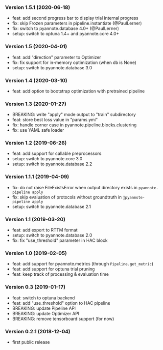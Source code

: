 
### Version 1.5.1 (2020-06-18)

  - feat: add second progress bar to display trial internal progress
  - fix: skip Frozen parameters in pipeline.instantiate (@PaulLerner)
  - fix: switch to pyannote.database 4.0+ (@PaulLerner)
  - setup: switch to optuna 1.4+ and pyannote.core 4.0+

### Version 1.5 (2020-04-01)

  - feat: add "direction" parameter to Optimizer
  - fix: fix support for in-memory optimization (when db is None)
  - setup: switch to pyannote.database 3.0

### Version 1.4 (2020-03-10)

  - feat: add option to bootstrap optimization with pretrained pipeline

### Version 1.3 (2020-01-27)

  - BREAKING: write "apply" mode output to "train" subdirectory
  - feat: store best loss value in "params.yml"
  - fix: handle corner case in pyannote.pipeline.blocks.clustering
  - fix: use YAML safe loader

### Version 1.2 (2019-06-26)

  - feat: add support for callable preprocessors
  - setup: switch to pyannote.core 3.0
  - setup: switch to pyannote.database 2.2

### Version 1.1.1 (2019-04-09)

  - fix: do not raise FileExistsError when output directory exists in `pyannote-pipeline apply`
  - fix: skip evaluation of protocols without groundtruth in `pyannote-pipeline apply`
  - setup: switch to pyannote.database 2.1

### Version 1.1 (2019-03-20)

  - feat: add export to RTTM format
  - setup: switch to pyannote.database 2.0
  - fix: fix "use_threshold" parameter in HAC block

### Version 1.0 (2019-02-05)

  - feat: add support for pyannote.metrics (through `Pipeline.get_metric`)
  - feat: add support for optuna trial pruning
  - feat: keep track of processing & evaluation time

### Version 0.3 (2019-01-17)

  - feat: switch to optuna backend
  - feat: add "use_threshold" option to HAC pipeline
  - BREAKING: update Pipeline API
  - BREAKING: update Optimizer API
  - BREAKING: remove tensorboard support (for now)

### Version 0.2.1 (2018-12-04)

  - first public release
